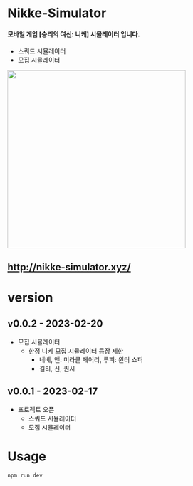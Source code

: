 # Nikke-Simulator
#### 모바일 게임 [승리의 여신: 니케] 시뮬레이터 입니다.
- 스쿼드 시뮬레이터
- 모집 시뮬레이터

[<img src="https://user-images.githubusercontent.com/97728416/219424886-3ce92f48-f7cb-4c18-a482-8dfe717af401.png" width="400" />](https://nikke-kr.com/)

## http://nikke-simulator.xyz/

# version
## v0.0.2 - 2023-02-20
- 모집 시뮬레이터
  - 한정 니케 모집 시뮬레이터 등장 제한
    - 네베, 앤: 미라클 페어리, 루피: 윈터 쇼퍼
    - 길티, 신, 퀀시
## v0.0.1 - 2023-02-17
- 프로젝트 오픈
  - 스쿼드 시뮬레이터
  - 모집 시뮬레이터

# Usage
```bash
npm run dev
```
